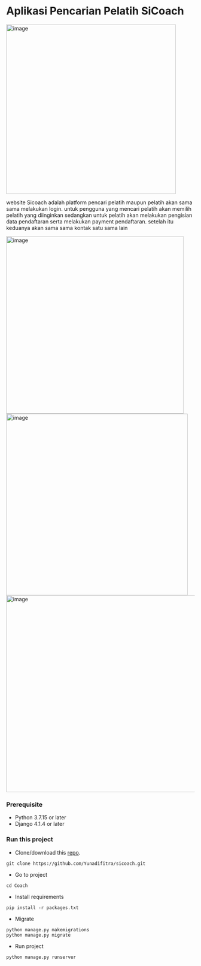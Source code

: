 # Aplikasi Pencarian Pelatih SiCoach

<img width="453" alt="image" src="https://user-images.githubusercontent.com/91929189/210288115-07065570-a744-4101-9b4d-583bb32c8e57.png">

website Sicoach adalah platform pencari pelatih maupun pelatih akan sama sama melakukan login. untuk pengguna yang mencari pelatih akan memilih pelatih yang diinginkan sedangkan untuk pelatih akan melakukan pengisian data pendaftaran serta melakukan payment pendaftaran. setelah itu keduanya akan sama sama kontak satu sama lain

<img width="474" alt="image" src="https://user-images.githubusercontent.com/91929189/210288364-31f25804-0347-4cb2-a395-8d2216ff039d.png">

<img width="485" alt="image" src="https://user-images.githubusercontent.com/91929189/210288038-e95a8d67-3ac5-4cc6-be34-4f5bd0d2ddd7.png">

<img width="526" alt="image" src="https://user-images.githubusercontent.com/91929189/210288312-a53d80a8-a5c5-44eb-a9e0-5e7dd63fa948.png">


### Prerequisite
- Python 3.7.15 or later
- Django 4.1.4 or later

### Run this project
- Clone/download this [repo](https://github.com/Yunadifitra/sicoach.git).
```
git clone https://github.com/Yunadifitra/sicoach.git
```
- Go to project
```
cd Coach
```
- Install requirements
```
pip install -r packages.txt
```
- Migrate
```
python manage.py makemigrations
python manage.py migrate
```
- Run project
```
python manage.py runserver
```
